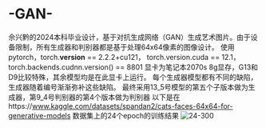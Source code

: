 # -GAN-
佘兴黔的2024本科毕业设计，基于对抗生成网络（GAN）生成艺术图片。由于设备限制，所有生成器和判别器都是基于处理64x64像素的图像设计。
使用pytorch，torch.__version__ == 2.2.2+cu121， torch.version.cuda == 12.1， torch.backends.cudnn.version() == 8801
显卡为笔记本2070s 8g显存，G13和D9比较特殊，其余模型均是在此显卡上运行。
每个生成器模型都有不同的缺陷，生成器随着编号渐渐弥补这些缺陷。
最终采用13_5号模型的第五个子版本做为生成器，第9_4号判别器的第4个版本做为判别器
以下是在https://www.kaggle.com/datasets/spandan2/cats-faces-64x64-for-generative-models
数据集上的24个epoch的训练结果
![24-300](https://github.com/xxxxx23124/-GAN-/assets/137014884/a7de3f9b-6087-4b8d-baa5-6ff98f190be3)
